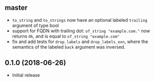 ## master

* `to_string` and `to_strings` now have an optional labeled `trailing` argument
  of type bool
* support for FQDN with trailing dot: `of_string "example.com."` now returns
  `Ok`, and is equal to `of_string "example.com"`
* fix and add tests for `drop_labels` and `drop_labels_exn`, where the semantics
  of the labeled `back` argument was inversed.

## 0.1.0 (2018-06-26)

* Initial release
